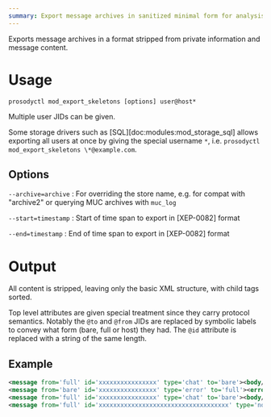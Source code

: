 ```yaml
---
summary: Export message archives in sanitized minimal form for analysis
---
```


Exports message archives in a format stripped from private information
and message content.

# Usage

    prosodyctl mod_export_skeletons [options] user@host*

Multiple user JIDs can be given.

Some storage drivers such as [SQL][doc:modules:mod_storage_sql] allows
exporting all users at once by giving the special username `*`, i.e.
`prosodyctl mod_export_skeletons \*@example.com`.

## Options

`--archive=archive`
:   For overriding the store name, e.g. for compat with "archive2" or
    querying MUC archives with `muc_log`

`--start=timestamp`
:	Start of time span to export in [XEP-0082] format

`--end=timestamp`
:	End of time span to export in [XEP-0082] format

# Output

All content is stripped, leaving only the basic XML structure, with
child tags sorted.

Top level attributes are given special treatment since they carry
protocol semantics. Notably the `@to` and `@from` JIDs are replaced by
symbolic labels to convey what form (bare, full or host) they had. The
`@id` attribute is replaced with a string of the same length.

## Example

```xml
<message from='full' id='xxxxxxxxxxxxxxxx' type='chat' to='bare'><body/><x xmlns='jabber:x:oob'><url/></x></message>
<message from='bare' id='xxxxxxxxxxxxxxxx' type='error' to='full'><error><remote-server-not-found xmlns='urn:ietf:params:xml:ns:xmpp-stanzas'/><text xmlns='urn:ietf:params:xml:ns:xmpp-stanzas'/></error></message>
<message from='full' id='xxxxxxxxxxxxxxxx' type='chat' to='bare'><body/><x xmlns='jabber:x:oob'><url/></x></message>
<message from='full' id='xxxxxxxxxxxxxxxxxxxxxxxxxxxxxxxxxxxx' type='normal' to='bare'><x xmlns='jabber:x:conference'/></message>
```
